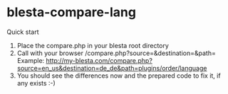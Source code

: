 # blesta-compare-lang

Quick start    
1. Place the compare.php in your blesta root directory    
2. Call with your browser <url-to-blesta>/compare.php?source=<source-language>&destination=<destination-language>&path=<language-path>    
Example: http://my-blesta.com/compare.php?source=en_us&destination=de_de&path=plugins/order/language    
3. You should see the differences now and the prepared code to fix it, if any exists :-)    
